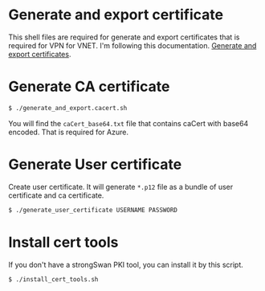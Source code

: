 # Generate and export certificate

This shell files are required for generate and export certificates that is required for VPN for VNET. 
I'm following this documentation. [Generate and export certificates](https://docs.microsoft.com/en-us/azure/vpn-gateway/vpn-gateway-certificates-point-to-site-linux#generate-and-export-certificates-1).

# Generate CA certificate 

```bash
$ ./generate_and_export.cacert.sh
```

You will find the `caCert_base64.txt` file that contains caCert with base64 encoded. That is required for Azure. 

# Generate User certificate

Create user certificate. It will generate `*.p12` file as a bundle of user certificate and ca certificate.

```bash
$ ./generate_user_certificate USERNAME PASSWORD
```

# Install cert tools

If you don't have a strongSwan PKI tool, you can install it by this script. 

```bash
$ ./install_cert_tools.sh
```
